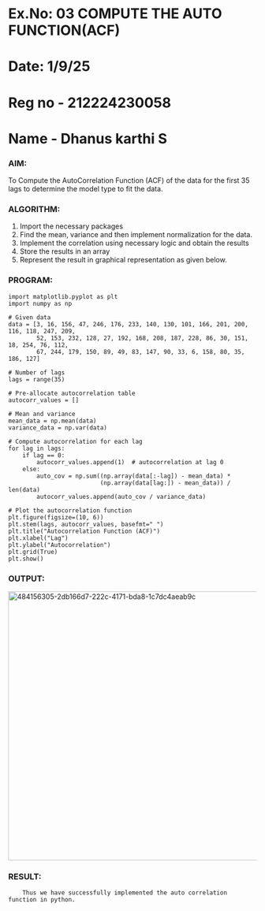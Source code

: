 # Ex.No: 03   COMPUTE THE AUTO FUNCTION(ACF)
# Date: 1/9/25
# Reg no - 212224230058
# Name - Dhanus karthi S

### AIM:
To Compute the AutoCorrelation Function (ACF) of the data for the first 35 lags to determine the model
type to fit the data.
### ALGORITHM:
1. Import the necessary packages
2. Find the mean, variance and then implement normalization for the data.
3. Implement the correlation using necessary logic and obtain the results
4. Store the results in an array
5. Represent the result in graphical representation as given below.
### PROGRAM:
```
import matplotlib.pyplot as plt
import numpy as np

# Given data
data = [3, 16, 156, 47, 246, 176, 233, 140, 130, 101, 166, 201, 200, 116, 118, 247, 209,
        52, 153, 232, 128, 27, 192, 168, 208, 187, 228, 86, 30, 151, 18, 254, 76, 112,
        67, 244, 179, 150, 89, 49, 83, 147, 90, 33, 6, 158, 80, 35, 186, 127]

# Number of lags
lags = range(35)

# Pre-allocate autocorrelation table
autocorr_values = []

# Mean and variance
mean_data = np.mean(data)
variance_data = np.var(data)

# Compute autocorrelation for each lag
for lag in lags:
    if lag == 0:
        autocorr_values.append(1)  # autocorrelation at lag 0
    else:
        auto_cov = np.sum((np.array(data[:-lag]) - mean_data) *
                          (np.array(data[lag:]) - mean_data)) / len(data)
        autocorr_values.append(auto_cov / variance_data)

# Plot the autocorrelation function
plt.figure(figsize=(10, 6))
plt.stem(lags, autocorr_values, basefmt=" ")
plt.title("Autocorrelation Function (ACF)")
plt.xlabel("Lag")
plt.ylabel("Autocorrelation")
plt.grid(True)
plt.show()
```

### OUTPUT:
<img width="862" height="546" alt="484156305-2db166d7-222c-4171-bda8-1c7dc4aeab9c" src="https://github.com/user-attachments/assets/dab97018-003d-4001-91ba-867096578db2" />

### RESULT:
        Thus we have successfully implemented the auto correlation function in python.
